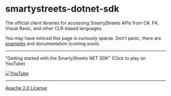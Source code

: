 # smartystreets-dotnet-sdk

The official client libraries for accessing SmartyStreets APIs from C#, F#, Visual Basic, and other CLR-based languages.

You may have noticed this page is curiously sparse. Don't panic, there are [examples](src/examples) and documentation (coming soon).

---

"Getting started with the SmartyStreets NET SDK" (Click to play on YouTube)

[![YouTube](https://img.youtube.com/vi/wdBi019I9Yc/0.jpg)](https://www.youtube.com/watch?v=wdBi019I9Yc)

---

[Apache 2.0 License](LICENSE.md)
